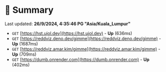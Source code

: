 # 📖 Summary
Last updated: **26/9/2024, 4:35:46 PG "Asia/Kuala_Lumpur"**

- `GET` [https://hst.ujol.dev](https://hst.ujol.dev) - **Up** (636ms)
- `GET` [https://reddviz.deno.dev/gimme](https://reddviz.deno.dev/gimme) - **Up** (1687ms)
- `GET` [https://reddviz.amar.kim/gimme](https://reddviz.amar.kim/gimme) - **Up** (709ms)
- `GET` [https://dumb.onrender.com](https://dumb.onrender.com) - **Up** (402ms)
